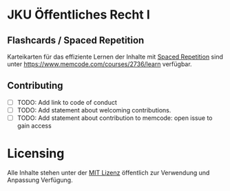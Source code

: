# JKU Öffentliches Recht I 

## Flashcards / Spaced Repetition
Karteikarten für das effiziente Lernen der Inhalte mit [Spaced Repetition](https://en.wikipedia.org/wiki/Spaced_repetition) sind unter https://www.memcode.com/courses/2736/learn verfügbar.

## Contributing
- [ ] TODO: Add link to code of conduct
- [ ] TODO: Add statement about welcoming contributions.
- [ ] TODO: Add statement about contribution to memcode: open issue to gain access

# Licensing
Alle Inhalte stehen unter der [MIT Lizenz](./LICENSE) öffentlich zur Verwendung und Anpassung Verfügung. 
